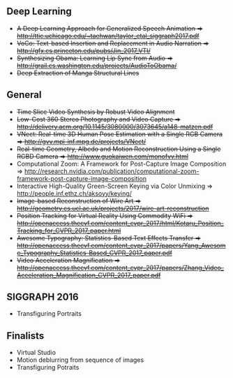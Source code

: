 ## Deep Learning
* ~~A Deep Learning Approach for Generalized Speech Animation => http://ttic.uchicago.edu/~taehwan/taylor_etal_siggraph2017.pdf~~
* ~~VoCo: Text-based Insertion and Replacement in Audio Narration => http://gfx.cs.princeton.edu/pubs/Jin_2017_VTI/~~
* ~~Synthesizing Obama: Learning Lip Sync from Audio => http://grail.cs.washington.edu/projects/AudioToObama/~~
* ~~Deep Extraction of Manga Structural Lines~~


## General
* ~~Time Slice Video Synthesis by Robust Video Alignment~~
* ~~Low-Cost 360 Stereo Photography and Video Capture => http://delivery.acm.org/10.1145/3080000/3073645/a148-matzen.pdf~~
* ~~VNect: Real-time 3D Human Pose Estimation with a Single RGB Camera => http://gvv.mpi-inf.mpg.de/projects/VNect/~~
* ~~Real-time Geometry, Albedo and Motion Reconstruction Using a Single RGBD Camera => http://www.guokaiwen.com/monofvv.html~~
* Computational Zoom: A Framework for Post-Capture Image Composition => http://research.nvidia.com/publication/computational-zoom-framework-post-capture-image-composition
* Interactive High-Quality Green-Screen Keying via Color Unmixing => http://people.inf.ethz.ch/aksoyy/keying/
* ~~Image-based Reconstruction of Wire Art => http://geometry.cs.ucl.ac.uk/projects/2017/wire-art-reconstruction~~
* ~~Position Tracking for Virtual Reality Using Commodity WiFi => http://openaccess.thecvf.com/content_cvpr_2017/html/Kotaru_Position_Tracking_for_CVPR_2017_paper.html~~
* ~~Awesome Typography: Statistics-Based Text Effects Transfer => http://openaccess.thecvf.com/content_cvpr_2017/papers/Yang_Awesome_Typography_Statistics-Based_CVPR_2017_paper.pdf~~
* ~~Video Acceleration Magnification => http://openaccess.thecvf.com/content_cvpr_2017/papers/Zhang_Video_Acceleration_Magnification_CVPR_2017_paper.pdf~~
 
## SIGGRAPH 2016
* Transfiguring Portraits

## Finalists
* Virtual Studio
* Motion deblurring from sequence of images
* Transfiguring Potraits
